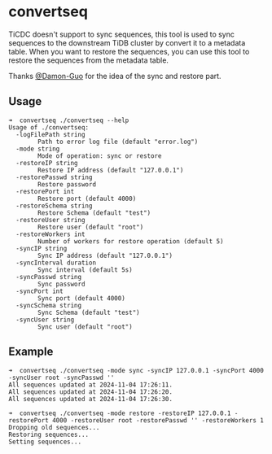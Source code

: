# convertseq

TiCDC doesn't support to sync sequences, this tool is used to sync sequences to the downstream TiDB cluster by convert it to a metadata table. When you want to restore the sequences, you can use this tool to restore the sequences from the metadata table.

Thanks [@Damon-Guo](https://github.com/Damon-Guo) for the idea of the sync and restore part.

## Usage

```shell
➜  convertseq ./convertseq --help
Usage of ./convertseq:
  -logFilePath string
    	Path to error log file (default "error.log")
  -mode string
    	Mode of operation: sync or restore
  -restoreIP string
    	Restore IP address (default "127.0.0.1")
  -restorePasswd string
    	Restore password
  -restorePort int
    	Restore port (default 4000)
  -restoreSchema string
    	Restore Schema (default "test")
  -restoreUser string
    	Restore user (default "root")
  -restoreWorkers int
    	Number of workers for restore operation (default 5)
  -syncIP string
    	Sync IP address (default "127.0.0.1")
  -syncInterval duration
    	Sync interval (default 5s)
  -syncPasswd string
    	Sync password
  -syncPort int
    	Sync port (default 4000)
  -syncSchema string
    	Sync Schema (default "test")
  -syncUser string
    	Sync user (default "root")
```

## Example

```shell
➜  convertseq ./convertseq -mode sync -syncIP 127.0.0.1 -syncPort 4000 -syncUser root -syncPasswd ''               
All sequences updated at 2024-11-04 17:26:11.
All sequences updated at 2024-11-04 17:26:20.
All sequences updated at 2024-11-04 17:26:30.

➜  convertseq ./convertseq -mode restore -restoreIP 127.0.0.1 -restorePort 4000 -restoreUser root -restorePasswd '' -restoreWorkers 1
Dropping old sequences...
Restoring sequences...
Setting sequences...
```